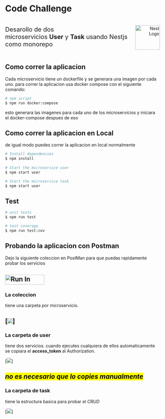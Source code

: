 # Code Challenge

<div style="display:flex;align-items:flex-end;">
<p style="font-size: 20px">Desarollo de dos microservicios&nbsp;<b>User</b>&nbsp;y&nbsp;<b>Task</b>&nbsp;usando Nestjs como monorepo</p>

<p align="right" style="margin-left:auto;">
  <a href="http://nestjs.com/" target="blank"><img src="https://nestjs.com/img/logo-small.svg" width="80" alt="Nest Logo" /></a>
</p>
</div>

## Como correr la aplicacion

Cada microservicio tiene un dockerfile y se generara una imagen por cada uno.
para correr la aplicacion usa docker compose con el siguiente comando:

```bash
# npm script
$ npm run docker:compose
```

esto generara las imagenes para cada uno de los microservicios y iniciara el docker-compose despues de eso

## Como correr la aplicacion en Local

de igual modo puedes correr la aplicacion en local normalmente

```bash
# Install dependencies
$ npm install
 
# Start the microservice user
$ npm start user

# Start the microservice task
$ npm start user
```

## Test

```bash
# unit tests
$ npm run test

# test coverage
$ npm run test:cov
```

## Probando la aplicacion con Postman

Dejo la siguiente coleccion en PostMan para que puedas rapidamente probar los servicios

[<img src="https://run.pstmn.io/button.svg" alt="Run In Postman" style="width: 128px; height: 32px;">](https://app.getpostman.com/run-collection/3968266-8c95f753-5973-4c1d-9bc4-4114ffddccaf?action=collection%2Ffork&source=rip_markdown&collection-url=entityId%3D3968266-8c95f753-5973-4c1d-9bc4-4114ffddccaf%26entityType%3Dcollection%26workspaceId%3D953d08df-9a33-4dd0-a219-09d80eec3642)
---
### La coleccion
tiene una carpeta por microservicio.

[<img src="./.git/folders.png">]
---
### La carpeta de user
tiene dos servicios. cuando ejecutes cualquiera de ellos automaticamente se copiara el **access_token** al Authorization.

[<img src="./.git/user.png">]

<mark>*no es necesario que lo copies manualmente*</mark>
---
### La carpeta de task
tiene la estructura basica para probar el *CRUD*

[<img src="./.git/task.png">]